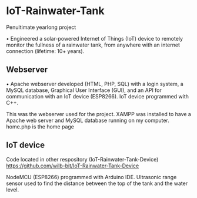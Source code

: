 # IoT-Rainwater-Tank
Penultimate yearlong project

•	Engineered a solar-powered Internet of Things (IoT) device to remotely monitor the fullness of a rainwater tank, from anywhere with an internet connection (lifetime: 10+ years).

## Webserver
• Apache webserver developed (HTML, PHP, SQL) with a login system, a MySQL database, Graphical User Interface (GUI), and an API for communication with an IoT device (ESP8266). IoT device programmed with C++.

This was the webserver used for the project. XAMPP was installed to have a Apache web server and MySQL database running on my computer.
home.php is the home page

## IoT device
Code located in other respository (IoT-Rainwater-Tank-Device) 
https://github.com/wilb-bit/IoT-Rainwater-Tank-Device  

NodeMCU (ESP8266) programmed with Arduino IDE. Ultrasonic range sensor used to find the distance between the top of the tank and the water level.
